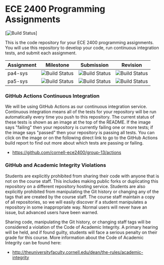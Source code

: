 
ECE 2400 Programming Assignments
==========================================================================
[![Build Status](https://github.com/cornell-ece2400/group-13/actions/workflows/run_tests.yml/badge.svg)]

This is the code repository for your ECE 2400 programming assignments.
You will use this repository to develop your code, run continuous
integration tests, and submit each assignment.

| Assignment  | Milestone | Submission | Revision |
|-------------|-----------|------------|----------|
| pa4-sys     | ![Build Status](https://github.com/cornell-ece2400/group-13/actions/workflows/run_tests.yml/badge.svg?branch=pa4-milestone) | ![Build Status](https://github.com/cornell-ece2400/group-13/actions/workflows/run_tests.yml/badge.svg?branch=pa4-submission) | ![Build Status](https://github.com/cornell-ece2400/group-13/actions/workflows/run_tests.yml/badge.svg?branch=pa4-submission-grading) |
| pa5-sys     | ![Build Status](https://github.com/cornell-ece2400/group-13/actions/workflows/run_tests.yml/badge.svg?branch=pa5-milestone) | ![Build Status](https://github.com/cornell-ece2400/group-13/actions/workflows/run_tests.yml/badge.svg?branch=pa5-submission) | ![Build Status](https://github.com/cornell-ece2400/group-13/actions/workflows/run_tests.yml/badge.svg?branch=pa5-submission-grading) |

### GitHub Actions Continuous Integration

We will be using GitHub Actions as our continuous integration service.
Continuous integration means all of the tests for your repository will be
run automatically every time you push to this repository. The current
status of these tests is shown as an image at the top of the README. If
the image says "failing" then your repository is currently failing one or
more tests; if the image says "passed" then your repository is passing
all tests. You can click on the image or on the following direct link to
go to the GitHub Actions build report to find out more about which tests
are passing or failing.

 * https://github.com/cornell-ece2400/group-13/actions

### GitHub and Academic Integrity Violations

Students are explicitly prohibited from sharing their code with anyone
that is not on the course staff. This includes making public forks or
duplicating this repository on a different repository hosting service.
Students are also explicitly prohibited from manipulating the Git history
or changing any of the tags that are created by the course staff. The
course staff maintain a copy of all repositories, so we will easily
discover if a student manipulates a repository in some inappropriate way.
Normal users will never have an issue, but advanced users have been
warned.

Sharing code, manipulating the Git history, or changing staff tags will
be considered a violation of the Code of Academic Integrity. A primary
hearing will be held, and if found guilty, students will face a serious
penalty on their grade for this course. More information about the Code
of Academic Integrity can be found here:

 * http://theuniversityfaculty.cornell.edu/dean/the-rules/academic-integrity

